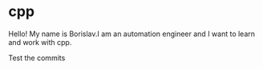 # cpp
Hello! My name is Borislav.I am an automation engineer and I want to learn and work with cpp.

Test the commits

